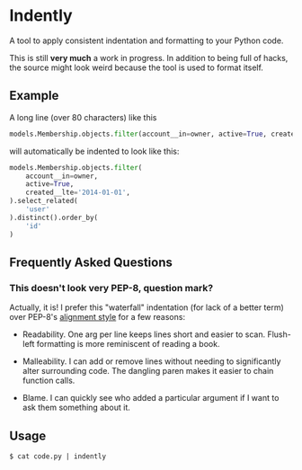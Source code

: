Indently
========

A tool to apply consistent indentation and formatting to your Python code.

This is still **very much** a work in progress. In addition to being full of
hacks, the source might look weird because the tool is used to format itself.


Example
-------

A long line (over 80 characters) like this

```python
models.Membership.objects.filter(account__in=owner, active=True, created__lte='2014-01-01').select_related('user').distinct().order_by('id')
```

will automatically be indented to look like this:

```python
models.Membership.objects.filter(
    account__in=owner,
    active=True,
    created__lte='2014-01-01',
).select_related(
    'user'
).distinct().order_by(
    'id'
)
```


Frequently Asked Questions
--------------------------

### This doesn't look very PEP-8, question mark?

Actually, it is! I prefer this "waterfall" indentation (for lack of a better
term) over PEP-8's [alignment
style](http://legacy.python.org/dev/peps/pep-0008/#indentation) for a few
reasons:

 * Readability. One arg per line keeps lines short and easier to scan.
   Flush-left formatting is more reminiscent of reading a book.

 * Malleability. I can add or remove lines without needing to significantly
   alter surrounding code. The dangling paren makes it easier to chain function
   calls.

 * Blame. I can quickly see who added a particular argument if I want to ask
   them something about it.


Usage
-----

```shell
$ cat code.py | indently
```

